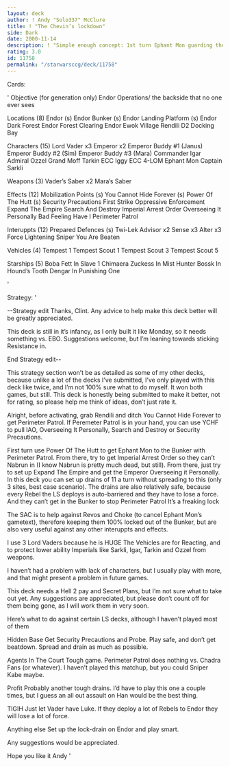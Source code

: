 ```yaml
---
layout: deck
author: ! Andy "Solo337" McClure
title: ! "The Chevin’s lockdown"
side: Dark
date: 2000-11-14
description: ! "Simple enough concept: 1st turn Ephant Mon guarding the Bunker and Peremeter Patrol, and mad drains on Endor."
rating: 3.0
id: 11758
permalink: "/starwarsccg/deck/11758"
---
```

Cards: 

'
Objective (for generation only)
Endor Operations/ the backside that no one ever sees

Locations (8)
Endor (s)
Endor Bunker (s)
Endor Landing Platform (s)
Endor Dark Forest
Endor Forest Clearing
Endor Ewok Village
Rendili
D2 Docking Bay

Characters (15)
Lord Vader x3
Emperor x2
Emperor Buddy #1 (Janus)
Emperor Buddy #2 (Sim)
Emperor Buddy #3 (Mara)
Commander Igar
Admiral Ozzel
Grand Moff Tarkin
ECC Iggy
ECC 4-LOM
Ephant Mon
Captain Sarkli

Weapons (3)
Vader’s Saber x2
Mara’s Saber

Effects (12)
Mobilization Points (s)
You Cannot Hide Forever (s)
Power Of The Hutt (s)
Security Precautions
First Strike
Oppressive Enforcement
Expand The Empire
Search And Destroy
Imperial Arrest Order
Overseeing It Personally
Bad Feeling Have I
Perimeter Patrol

Interuppts (12)
Prepared Defences (s)
Twi-Lek Advisor x2
Sense x3
Alter x3
Force Lightening
Sniper
You Are Beaten

Vehicles (4)
Tempest 1
Tempest Scout 1
Tempest Scout 3
Tempest Scout 5

Starships (5)
Boba Fett In Slave 1
Chimaera
Zuckess In Mist Hunter
Bossk In Hound’s Tooth
Dengar In Punishing One

'

Strategy: '

--Strategy edit
Thanks, Clint. Any advice to help make this deck better will be greatly appreciated.

This deck is still in it’s infancy, as I only built it like Monday, so it needs something vs. EBO. Suggestions welcome, but I’m leaning towards sticking Resistance in.

End Strategy edit--


This strategy section won’t be as detailed as some of my other decks, because unlike a lot of the decks I’ve submitted, I’ve only played with this deck like twice, and I’m not 100% sure what to do myself. It won both games, but still. This deck is honestly being submitted to make it better, not for rating, so please help me think of ideas, don’t just rate it.

Alright, before activating, grab Rendili and ditch You Cannot Hide Forever to get Perimeter Patrol. If Peremeter Patrol is in your hand, you can use YCHF to pull IAO, Overseeing It Personally, Search and Destroy or Security Precautions.

First turn use Power Of The Hutt to get Ephant Mon to the Bunker with Perimeter Patrol. From there, try to get Imperial Arrest Order so they can’t Nabrun in (I know Nabrun is pretty much dead, but still). From there, just try to set up Expand The Empire and get the Emperor Overseeing it Personally. In this deck you can set up drains of 11 a turn without spreading to this (only 3 sites, best case scenario). The drains are also relatively safe, because every Rebel the LS deploys is auto-barriered and they have to lose a force. And they can’t get in the Bunker to stop Perimeter Patrol It’s a freaking lock

The SAC is to help against Revos and Choke (to cancel Ephant Mon’s gametext), therefore keeping them 100% locked out of the Bunker, but are also very useful against any other interuppts and effects.

I use 3 Lord Vaders because he is HUGE The Vehicles are for Reacting, and to protect lower ability Imperials like Sarkli, Igar, Tarkin and Ozzel from weapons.

I haven’t had a problem with lack of characters, but I usually play with more, and that might present a problem in future games.

This deck needs a Hell 2 pay and Secret Plans, but I’m not sure what to take out yet. Any suggestions are appreciated, but please don’t count off for them being gone, as I will work them in very soon.

Here’s what to do against certain LS decks, although I haven’t played most of them

Hidden Base Get Security Precautions and Probe. Play safe, and don’t get beatdown. Spread and drain as much as possible.

Agents In The Court Tough game. Perimeter Patrol does nothing vs. Chadra Fans (or whatever). I haven’t played this matchup, but you could Sniper Kabe maybe.

Profit Probably another tough drains. I’d have to play this one a couple times, but I guess an all out assault on Han would be the best thing.

TIGIH Just let Vader have Luke. If they deploy a lot of Rebels to Endor they will lose a lot of force.

Anything else Set up the lock-drain on Endor and play smart.

Any suggestions would be appreciated.

Hope you like it
Andy  '
